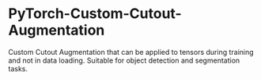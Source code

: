 # PyTorch-Custom-Cutout-Augmentation

Custom Cutout Augmentation that can be applied to tensors during training and not in data loading.
Suitable for object detection and segmentation tasks.
